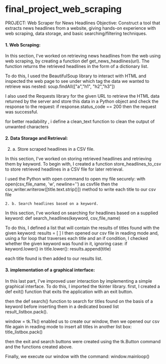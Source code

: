# final_project_web_scraping

PROJECT: Web Scraper for News Headlines
Objective:
Construct a tool that extracts news headlines from a website, giving hands-on experience with web scraping, data storage, and basic searching/filtering techniques.

#### 1. Web Scraping:

In this section, I've worked on retrieving news headlines from the web using web scraping, by creating a function def get_news_headlines(url). The function returns the retrieved headlines in the form of a dictionary list.

To do this, I used the BeautifulSoup library to interact with HTML and inspected the web page to see under which tag the data we wanted to retrieve was nested: soup.findAll(["a","h1", "h2","h3"])



I also used the Requests library for the given URL to retrieve the HTML data returned by the server and store this data in a Python object and check the response to the request: if response.status_code == 200 then the request was successful.

 for better readability , i define a clean_text function  to clean the output of unwanted characters


#### 2. Data Storage and Retrieval:

   2. a. Store scraped headlines in a CSV file.
      
In this section, I've worked on storing retrieved headlines and retrieving them by keyword. To begin with, I created a function store_headlines_to_csv to store retrieved headlines in a CSV file for later retrieval.

I used the Python with open command to open my file securely:
with open(csv_file_name, 'w', newline='') as csvfile
 then the csv_writer.writerow([title.text.strip()]) method to write each title to our csv file

    2. b. Search headlines based on a keyword.
    
In this section, I've worked on searching for headlines based on a supplied keyword: def search_headlines(keyword, csv_file_name)

To do this, I defined a list that will contain the results of titles found with the given keyword: results = [ ]
I then opened our csv file in reading mode and, using a for loop that traverses each title and an if condition, I checked whether the given keyword was found in it, ignoring case: if keyword.lower() in title.lower():
                results.append(title)

each title found is then added to our results list.

#### 3. implementation of a graphical interface:

In this last part, I've improved user interaction by implementing a simple graphical interface.
To do this, I imported the tkinter library.
first, I created a def exit() function that exits the application with an exit button.

then the def search() function to search for titles found on the basis of a keyword before inserting them in a dedicated boxed list result_listbox.pack().

window = tk.Tk() enabled us to create our window, then we opened our csv file again in reading mode to insert all titles in another list box: title_listbox.pack()

then the exit and search buttons were created using the tk.Button command and the functions created above.

Finally, we execute our window with the command: window.mainloop()

